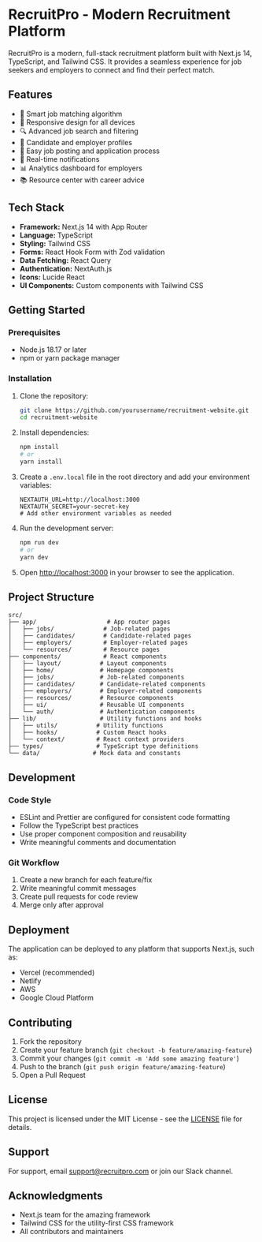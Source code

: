 # RecruitPro - Modern Recruitment Platform

RecruitPro is a modern, full-stack recruitment platform built with Next.js 14, TypeScript, and Tailwind CSS. It provides a seamless experience for job seekers and employers to connect and find their perfect match.

## Features

- 🎯 Smart job matching algorithm
- 📱 Responsive design for all devices
- 🔍 Advanced job search and filtering
- 👤 Candidate and employer profiles
- 📝 Easy job posting and application process
- 🔔 Real-time notifications
- 📊 Analytics dashboard for employers
- 📚 Resource center with career advice

## Tech Stack

- **Framework:** Next.js 14 with App Router
- **Language:** TypeScript
- **Styling:** Tailwind CSS
- **Forms:** React Hook Form with Zod validation
- **Data Fetching:** React Query
- **Authentication:** NextAuth.js
- **Icons:** Lucide React
- **UI Components:** Custom components with Tailwind CSS

## Getting Started

### Prerequisites

- Node.js 18.17 or later
- npm or yarn package manager

### Installation

1. Clone the repository:
   ```bash
   git clone https://github.com/yourusername/recruitment-website.git
   cd recruitment-website
   ```

2. Install dependencies:
   ```bash
   npm install
   # or
   yarn install
   ```

3. Create a `.env.local` file in the root directory and add your environment variables:
   ```
   NEXTAUTH_URL=http://localhost:3000
   NEXTAUTH_SECRET=your-secret-key
   # Add other environment variables as needed
   ```

4. Run the development server:
   ```bash
   npm run dev
   # or
   yarn dev
   ```

5. Open [http://localhost:3000](http://localhost:3000) in your browser to see the application.

## Project Structure

```
src/
├── app/                    # App router pages
│   ├── jobs/              # Job-related pages
│   ├── candidates/        # Candidate-related pages
│   ├── employers/         # Employer-related pages
│   └── resources/         # Resource pages
├── components/            # React components
│   ├── layout/           # Layout components
│   ├── home/             # Homepage components
│   ├── jobs/             # Job-related components
│   ├── candidates/       # Candidate-related components
│   ├── employers/        # Employer-related components
│   ├── resources/        # Resource components
│   ├── ui/               # Reusable UI components
│   └── auth/             # Authentication components
├── lib/                  # Utility functions and hooks
│   ├── utils/           # Utility functions
│   ├── hooks/           # Custom React hooks
│   └── context/         # React context providers
├── types/               # TypeScript type definitions
└── data/               # Mock data and constants
```

## Development

### Code Style

- ESLint and Prettier are configured for consistent code formatting
- Follow the TypeScript best practices
- Use proper component composition and reusability
- Write meaningful comments and documentation

### Git Workflow

1. Create a new branch for each feature/fix
2. Write meaningful commit messages
3. Create pull requests for code review
4. Merge only after approval

## Deployment

The application can be deployed to any platform that supports Next.js, such as:

- Vercel (recommended)
- Netlify
- AWS
- Google Cloud Platform

## Contributing

1. Fork the repository
2. Create your feature branch (`git checkout -b feature/amazing-feature`)
3. Commit your changes (`git commit -m 'Add some amazing feature'`)
4. Push to the branch (`git push origin feature/amazing-feature`)
5. Open a Pull Request

## License

This project is licensed under the MIT License - see the [LICENSE](LICENSE) file for details.

## Support

For support, email support@recruitpro.com or join our Slack channel.

## Acknowledgments

- Next.js team for the amazing framework
- Tailwind CSS for the utility-first CSS framework
- All contributors and maintainers

